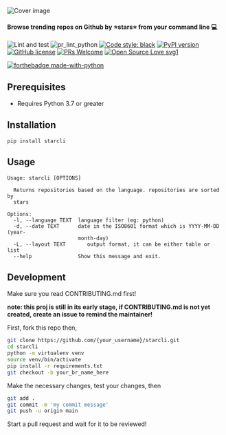 ![Cover image](https://github.com/hedythedev/starcli/blob/main/starcli-small-cover.png)
#### Browse trending repos on Github by :star:stars:star: from your command line :computer:
![Lint and test](https://github.com/hedythedev/starcli/workflows/Lint%20and%20test/badge.svg)
![pr_lint_python](https://github.com/hedythedev/starcli/workflows/pr_lint_python/badge.svg)
[![Code style: black](https://img.shields.io/badge/code%20style-black-000000.svg)](https://github.com/psf/black)
[![PyPI version](https://badge.fury.io/py/starcli.png)](https://badge.fury.io/py/starcli)
[![GitHub license](https://img.shields.io/github/license/hedythedev/starcli.svg)](https://github.com/hedythedev/starcli/blob/main/LICENSE)
[![PRs Welcome](https://img.shields.io/badge/PRs-welcome-brightgreen.svg?style=flat-square)](http://makeapullrequest.com)
[![Open Source Love svg1](https://badges.frapsoft.com/os/v1/open-source.svg?v=103)](https://github.com/ellerbrock/open-source-badges/)

[![forthebadge made-with-python](http://ForTheBadge.com/images/badges/made-with-python.svg)](https://www.python.org/)


## Prerequisites
* Requires Python 3.7 or greater

## Installation
``` pip install starcli ```

## Usage
```
Usage: starcli [OPTIONS]

  Returns repositories based on the language. repositories are sorted by
  stars

Options:
  -l, --language TEXT  language filter (eg: python)
  -d, --date TEXT      date in the ISO8601 format which is YYYY-MM-DD (year-
                       month-day)
  -L, --layout TEXT       output format, it can be either table or list
  --help               Show this message and exit.
```

## Development
Make sure you read CONTRIBUTING.md first! 

**note: this proj is still in its early stage, if CONTRIBUTING.md is not yet created, create an issue to remind the maintainer!**

First, fork this repo
then,
```sh
git clone https://github.com/{your_username}/starcli.git
cd starcli
python -m virtualenv venv
source venv/bin/activate
pip install -r requirements.txt
git checkout -b your_br_name_here
```
Make the necessary changes, test your changes, then
```sh
git add .
git commit -m 'my commit message'
git push -u origin main
```
Start a pull request and wait for it to be reviewed!

